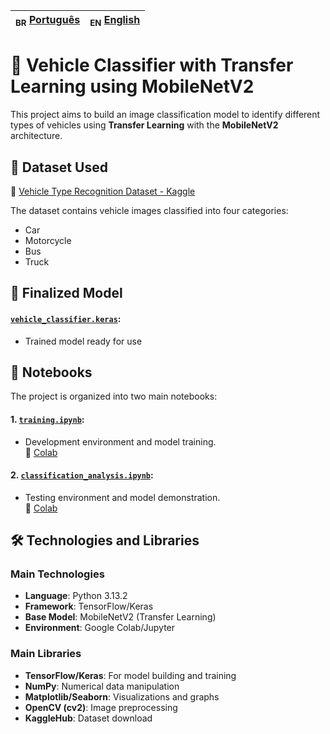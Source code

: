 |<sub>BR</sub> [Português](README.md)|<sub>EN</sub> [English](/readme.EN.md)|
|-|-


# 🧠 Vehicle Classifier with Transfer Learning using MobileNetV2

This project aims to build an image classification model to identify different types of vehicles using **Transfer Learning** with the **MobileNetV2** architecture.

## 📁 Dataset Used

📎 [Vehicle Type Recognition Dataset - Kaggle](https://www.kaggle.com/datasets/kaggleashwin/vehicle-type-recognition/data)

The dataset contains vehicle images classified into four categories:
- Car
- Motorcycle
- Bus
- Truck


## 🤖 Finalized Model

#### [`vehicle_classifier.keras`](./vehicle_classifier.keras):  
   - Trained model ready for use


## 🧪 Notebooks

The project is organized into two main notebooks:

#### **1.** [`training.ipynb`](./training.ipynb):  
- Development environment and model training.  
📎 [Colab](https://colab.research.google.com/drive/1QdqNC8LEQUAXhl_hCKT3Tye6qSJVMi4L?usp=sharing)

#### **2.** [`classification_analysis.ipynb`](./classification_analysis.ipynb):  
- Testing environment and model demonstration.  
📎 [Colab](https://colab.research.google.com/drive/1T08AM9mpdRqHAdX_8alojIfYAHuwLWfW?usp=sharing)

## 🛠️ Technologies and Libraries

### Main Technologies
- **Language**: Python 3.13.2
- **Framework**: TensorFlow/Keras
- **Base Model**: MobileNetV2 (Transfer Learning)
- **Environment**: Google Colab/Jupyter

### Main Libraries
- **TensorFlow/Keras**: For model building and training
- **NumPy**: Numerical data manipulation
- **Matplotlib/Seaborn**: Visualizations and graphs
- **OpenCV (cv2)**: Image preprocessing
- **KaggleHub**: Dataset download
